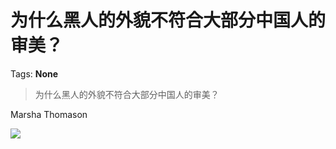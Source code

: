 # 为什么黑人的外貌不符合大部分中国人的审美？

Tags: **None**

> 为什么黑人的外貌不符合大部分中国人的审美？

Marsha Thomason

![](https://pic4.zhimg.com/50/v2-d7ed2776c7b6733ba837332d77725566_hd.jpg?source=1940ef5c)

